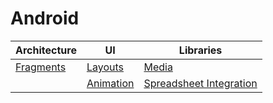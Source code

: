 # Android

Architecture|UI|Libraries|
|---|---|---
[Fragments](fragments.md)|[Layouts](layouts/layouts.md)|[Media](media.md)
 ||[Animation](animation.md)|[Spreadsheet Integration](spreadsheet-integration.md)